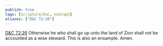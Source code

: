```yaml
---
publish: true
tags: [Scripture/DaC, noGraph]
aliases: ["D&C 72:26"]
---
```

[D&C 72:26](https://churchofjesuschrist.org/study/scriptures/dc-testament/dc/72?lang=eng&id=p26#p26) Otherwise he who shall go up unto the land of Zion shall not be accounted as a wise steward. This is also an ensample. Amen.





